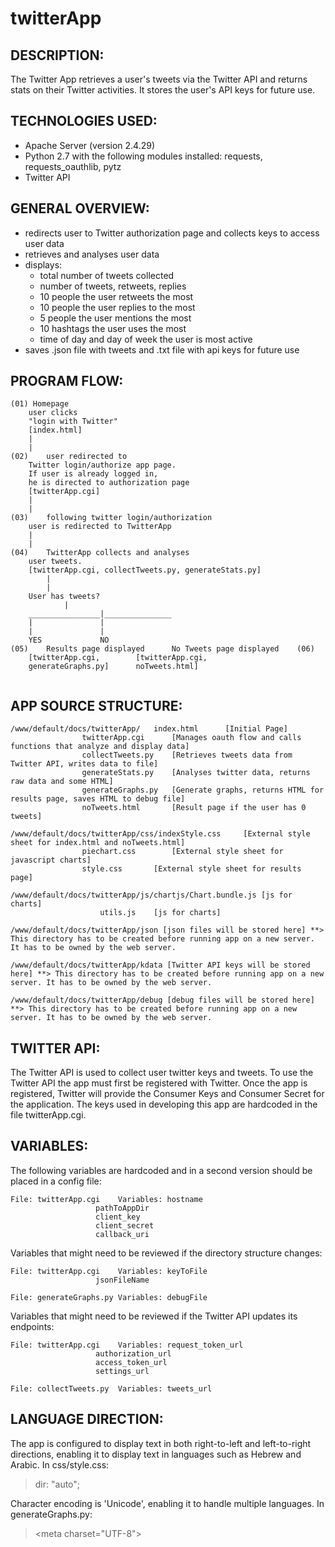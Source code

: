 # twitterApp


## DESCRIPTION:
The Twitter App retrieves a user's tweets via the Twitter API and returns stats on their Twitter activities. It stores the user's API keys for future use. 

## TECHNOLOGIES USED:
- Apache Server (version 2.4.29)
- Python 2.7 with the following modules installed: requests, requests_oauthlib, pytz
- Twitter API

## GENERAL OVERVIEW:
- redirects user to Twitter authorization page and collects keys to access user data
- retrieves and analyses user data
- displays:	
	- total number of tweets collected
	- number of tweets, retweets, replies
	- 10 people the user retweets the most
	- 10 people the user replies to the most
	- 5 people the user mentions the most
	- 10 hashtags the user uses the most
	- time of day and day of week the user is most active
- saves .json file with tweets and .txt file with api keys for future use

## PROGRAM FLOW:

```
(01) Homepage 
	user clicks 
	"login with Twitter"
	[index.html]
	|
	|
(02)	user redirected to 
	Twitter login/authorize app page.
	If user is already logged in, 
	he is directed to authorization page
	[twitterApp.cgi]
	|
	|
(03)	following twitter login/authorization
	user is redirected to TwitterApp
	|
	|
(04)	TwitterApp collects and analyses
	user tweets.
	[twitterApp.cgi, collectTweets.py, generateStats.py]
        |
        |
	User has tweets?
			|
	________________|_______________
	|				|	
	|				|	
	YES				NO
(05)	Results page displayed		No Tweets page displayed	(06)
	[twitterApp.cgi,		[twitterApp.cgi,
	generateGraphs.py] 		noTweets.html]
	
```


## APP SOURCE STRUCTURE:

```
/www/default/docs/twitterApp/	index.html		[Initial Page]
				twitterApp.cgi		[Manages oauth flow and calls functions that analyze and display data]
				collectTweets.py	[Retrieves tweets data from Twitter API, writes data to file]
				generateStats.py	[Analyses twitter data, returns raw data and some HTML]
				generateGraphs.py	[Generate graphs, returns HTML for results page, saves HTML to debug file]
				noTweets.html		[Result page if the user has 0 tweets]

/www/default/docs/twitterApp/css/indexStyle.css		[External style sheet for index.html and noTweets.html]
				piechart.css		[External style sheet for javascript charts]
				style.css		[External style sheet for results page]

/www/default/docs/twitterApp/js/chartjs/Chart.bundle.js [js for charts]
					utils.js	[js for charts]

/www/default/docs/twitterApp/json [json files will be stored here] **> This directory has to be created before running app on a new server. It has to be owned by the web server.

/www/default/docs/twitterApp/kdata [Twitter API keys will be stored here] **> This directory has to be created before running app on a new server. It has to be owned by the web server.

/www/default/docs/twitterApp/debug [debug files will be stored here] **> This directory has to be created before running app on a new server. It has to be owned by the web server.
```
				 
## TWITTER API:
The Twitter API is used to collect user twitter keys and tweets. To use the Twitter API the app must first be registered with Twitter. Once the app is registered, Twitter will provide the Consumer Keys and Consumer Secret for the application. The keys used in developing this app are hardcoded in the file twitterApp.cgi. 

## VARIABLES:
The following variables are hardcoded and in a second version should be placed in a config file:
```
File: twitterApp.cgi	Variables: hostname
				   pathToAppDir
				   client_key
				   client_secret
				   callback_uri
```

Variables that might need to be reviewed if the directory structure changes:
```
File: twitterApp.cgi	Variables: keyToFile
				   jsonFileName
				   
File: generateGraphs.py Variables: debugFile
```

Variables that might need to be reviewed if the Twitter API updates its endpoints:		
```
File: twitterApp.cgi	Variables: request_token_url
				   authorization_url
				   access_token_url 
				   settings_url
				   
File: collectTweets.py	Variables: tweets_url
``` 

## LANGUAGE DIRECTION:
The app is configured to display text in both right-to-left and left-to-right directions, enabling it to display text in languages such as Hebrew and Arabic. 
In css/style.css:
> dir: "auto";

Character encoding is 'Unicode', enabling it to handle multiple languages. 
In generateGraphs.py:
> \<meta charset="UTF-8"\>

